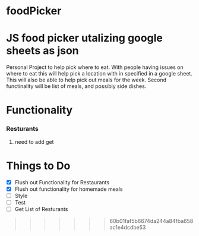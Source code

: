# foodPicker
JS food picker utalizing google sheets as json
=======
Personal Project to help pick where to eat. With people having issues on where to eat this will help pick a location with in specified in a google sheet.
This will also be able to help pick out meals for the week. Second functinality will be list of meals, and possibly side dishes.

# Functionality
### Resturants
1. need to  add get 


# Things to Do

- [x] Flush out Functionality for Restaurants
- [x] Flush out functionality for homemade meals
- [ ] Style
- [ ] Test
- [ ] Get List of Resturants
>>>>>>> 60b01faf5b6674da244a84fba658ac1e4dcdbe53
